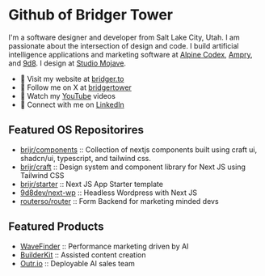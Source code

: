 # Github of Bridger Tower

I'm a software designer and developer from Salt Lake City, Utah. I am passionate about the intersection of design and code. I build artificial intelligence applications and marketing software at [Alpine Codex](https://alpine.dev), [Ampry](https://ampry.com), and [9d8](https://9d8.dev). I design at [Studio Mojave](https://studiomojave.com).

- 🔗 Visit my website at [bridger.to](https://bridger.to)
- 🔗 Follow me on X at [bridgertower](https://x.com/bridgertower)
- 🔗 Watch my [YouTube](https://youtube.com/@bridgertower) videos
- 🔗 Connect with me on [LinkedIn](https://www.linkedin.com/in/brdgr/)

## Featured OS Repositorires

- [brijr/components](https://components.bridger.to) :: Collection of nextjs components built using craft ui, shadcn/ui, typescript, and tailwind css.
- [brijr/craft](https://github.com/brijr/craft) :: Design system and component library for Next JS using Tailwind CSS
- [brijr/starter](https://starter.bridger.to) :: Next JS App Starter template
- [9d8dev/next-wp](https://github.com/9d8dev/next-wp) :: Headless Wordpress with Next JS
- [routerso/router](https://github.com/routerso/router) :: Form Backend for marketing minded devs

## Featured Products 

- [WaveFinder](https://wavefinder.io) :: Performance marketing driven by AI
- [BuilderKit](https://builderkit.io) :: Assisted content creation
- [Outr.io](https://outr.io) :: Deployable AI sales team
  
